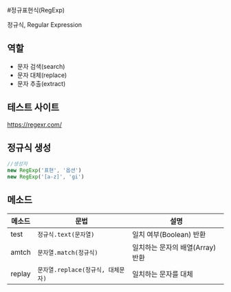 
#정규표현식(RegExp)

정규식, Regular Expression

## 역할

- 문자 검색(search)
- 문자 대체(replace)
- 문자 추출(extract)

## 테스트 사이트

https://regexr.com/

## 정규식 생성

```js
//생성자
new RegExp('표현', '옵션')
new RegExp('[a-z]', 'gi')

```
## 메소드

메소드 | 문법 | 설명
--|--|--
test | `정규식.text(문자열)` | 일치 여부(Boolean) 반환
amtch | `문자열.match(정규식)` | 일치하는 문자의 배열(Array) 반환
replay | `문자열.replace(정규식, 대체문자)` | 일치하는 문자를 대체